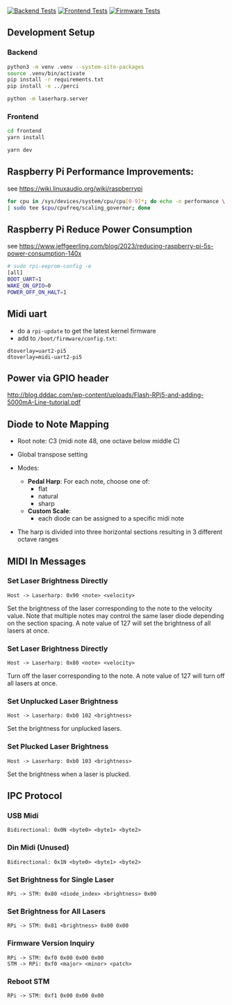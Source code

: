 [![Backend Tests](https://github.com/amonbenson/laserharp-rpi-py/actions/workflows/rpi-backend.yaml/badge.svg)](https://github.com/amonbenson/laserharp-rpi-py/actions/workflows/rpi-backend.yaml)
[![Frontend Tests](https://github.com/amonbenson/laserharp-rpi-py/actions/workflows/rpi-frontend.yaml/badge.svg)](https://github.com/amonbenson/laserharp-rpi-py/actions/workflows/rpi-frontend.yaml.yaml)
[![Firmware Tests](https://github.com/amonbenson/laserharp-rpi-py/actions/workflows/stm.yaml/badge.svg)](https://github.com/amonbenson/laserharp-rpi-py/actions/workflows/stm.yaml.yaml)


## Development Setup

### Backend
```bash
python3 -m venv .venv --system-site-packages
source .venv/bin/activate
pip install -r requirements.txt
pip install -e ../perci

python -m laserharp.server
```

### Frontend
```bash
cd frontend
yarn install

yarn dev
```


## Raspberry Pi Performance Improvements:

see https://wiki.linuxaudio.org/wiki/raspberrypi

```bash
for cpu in /sys/devices/system/cpu/cpu[0-9]*; do echo -n performance \
| sudo tee $cpu/cpufreq/scaling_governor; done
```

## Raspberry Pi Reduce Power Consumption

see https://www.jeffgeerling.com/blog/2023/reducing-raspberry-pi-5s-power-consumption-140x

```bash
# sudo rpi-eeprom-config -e
[all]
BOOT_UART=1
WAKE_ON_GPIO=0
POWER_OFF_ON_HALT=1
```

## Midi uart
- do a `rpi-update` to get the latest kernel firmware
- add to `/boot/firmware/config.txt`:
```
dtoverlay=uart2-pi5
dtoverlay=midi-uart2-pi5
```

## Power via GPIO header
http://blog.dddac.com/wp-content/uploads/Flash-RPi5-and-adding-5000mA-Line-tutorial.pdf

## Diode to Note Mapping

- Root note: C3 (midi note 48, one octave below middle C)
- Global transpose setting

- Modes:
    - **Pedal Harp**: For each note, choose one of:
        - flat
        - natural
        - sharp
    - **Custom Scale**:
        - each diode can be assigned to a specific midi note

- The harp is divided into three horizontal sections resulting in 3 different octave ranges

## MIDI In Messages

### Set Laser Brightness Directly
```
Host -> Laserharp: 0x90 <note> <velocity>
```
Set the brightness of the laser corresponding to the note to the velocity value. Note that multiple notes may control the same laser diode depending on the section spacing. A note value of 127 will set the brightness of all lasers at once.

### Set Laser Brightness Directly
```
Host -> Laserharp: 0x80 <note> <velocity>
```
Turn off the laser corresponding to the note. A note value of 127 will turn off all lasers at once.

### Set Unplucked Laser Brightness
```
Host -> Laserharp: 0xb0 102 <brightness>
```
Set the brightness for unplucked lasers.

### Set Plucked Laser Brightness
```
Host -> Laserharp: 0xb0 103 <brightness>
```
Set the brightness when a laser is plucked.

## IPC Protocol

### USB Midi
```
Bidirectional: 0x0N <byte0> <byte1> <byte2>
```

### Din Midi (Unused)
```
Bidirectional: 0x1N <byte0> <byte1> <byte2>
```

### Set Brightness for Single Laser
```
RPi -> STM: 0x80 <diode_index> <brightness> 0x00
```

### Set Brightness for All Lasers
```
RPi -> STM: 0x81 <brightness> 0x00 0x00
```

### Firmware Version Inquiry
```
RPi -> STM: 0xf0 0x00 0x00 0x00
STM -> RPi: 0xf0 <major> <minor> <patch>
```

### Reboot STM
```
RPi -> STM: 0xf1 0x00 0x00 0x00
```
